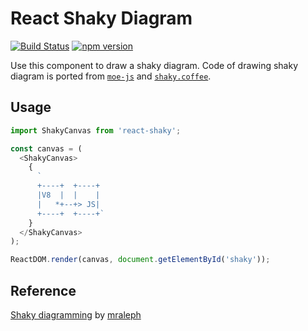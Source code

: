 # React Shaky Diagram

[![Build Status](http://img.shields.io/travis/CYBAI/react-shaky.svg?style=flat-square)](https://travis-ci.org/CYBAI/react-shaky)
[![npm version](http://img.shields.io/npm/v/react-shaky.svg?style=flat-square)](https://badge.fury.io/js/react-shaky)

Use this component to draw a shaky diagram.
Code of drawing shaky diagram is ported from [`moe-js`](https://github.com/mraleph/moe-js/blob/master/talks/jsconfeu2012/tools/shaky/web/shaky.dart) and [`shaky.coffee`](https://github.com/dbushong/shaky/blob/master/shaky.coffee).

## Usage

```js
import ShakyCanvas from 'react-shaky';

const canvas = (
  <ShakyCanvas>
    {
      `
      +----+  +----+
      |V8  |  |    |
      |   *+--+> JS|
      +----+  +----+`
    }
  </ShakyCanvas>
);

ReactDOM.render(canvas, document.getElementById('shaky'));
```

## Reference

[Shaky diagramming](http://mrale.ph/blog/2012/11/25/shaky-diagramming.html) by [mraleph](https://twitter.com/mraleph)
